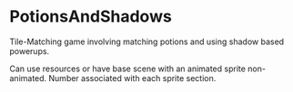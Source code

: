 # PotionsAndShadows
Tile-Matching game involving matching potions and using shadow based powerups.



Can use resources or have base scene with an animated sprite non-animated. Number associated with each sprite section.
